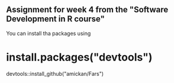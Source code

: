 ## Assignment for week 4 from the "Software Development in R course"

You can install tha packages using
# install.packages("devtools")
devtools::install_github("amickan/Fars")
